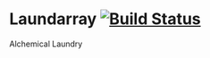 # Laundarray [![Build Status](https://drone.io/github.com/Emberwalker/Laundarray/status.png)](https://drone.io/github.com/Emberwalker/Laundarray/latest)
Alchemical Laundry
